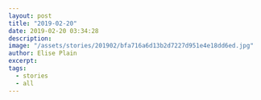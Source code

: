 ```yaml
---
layout: post
title: "2019-02-20"
date: 2019-02-20 03:34:28
description: 
image: "/assets/stories/201902/bfa716a6d13b2d7227d951e4e18dd6ed.jpg"
author: Elise Plain
excerpt: 
tags: 
  - stories
  - all
---
```



<p></p>
